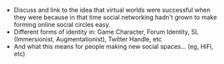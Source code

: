 * Discuss and link to the idea that virtual worlds were successful when they
  were because in that time social networking hadn't grown to make forming
  online social circles easy.
* Different forms of identity in: Game Character, Forum Identity, SL (Immersionist, Augmentationist), Twitter Handle, etc
* And what this means for people making new social spaces... (eg, HiFi, etc)
